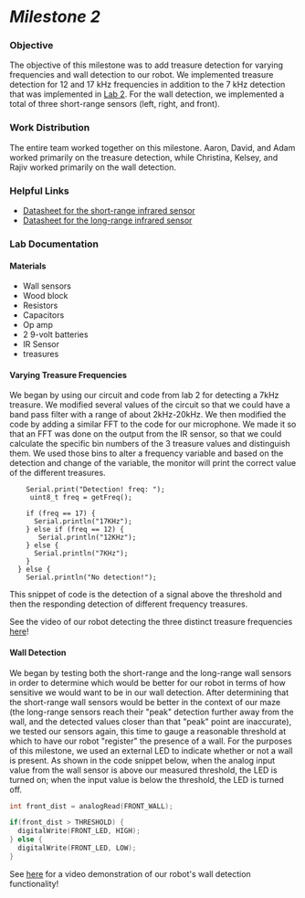 # __*Milestone 2*__

### Objective
The objective of this milestone was to add treasure detection for varying frequencies and wall detection to our robot. We implemented treasure detection for 12 and 17 kHz frequencies in addition to the 7 kHz detection that was implemented in [Lab 2](Lab2Page.md). For the wall detection, we implemented a total of three short-range sensors (left, right, and front).

### Work Distribution
The entire team worked together on this milestone. Aaron, David, and Adam worked primarily on the treasure detection, while Christina, Kelsey, and Rajiv worked primarily on the wall detection.

### Helpful Links
* [Datasheet for the short-range infrared sensor](http://www.sharp-world.com/products/device/lineup/data/pdf/datasheet/gp2y0a41sk_e.pdf)
* [Datasheet for the long-range infrared sensor](https://www.sparkfun.com/datasheets/Sensors/Infrared/gp2y0a02yk_e.pdf)

### Lab Documentation

#### Materials
* Wall sensors
* Wood block
* Resistors
* Capacitors
* Op amp
* 2 9-volt batteries
* IR Sensor
* treasures

#### Varying Treasure Frequencies
We began by using our circuit and code from lab 2 for detecting a 7kHz treasure. We modified several values of the circuit so that we could have a band pass filter with a range of about 2kHz-20kHz. We then modified the code by adding a similar FFT to the code for our microphone. We made it so that an FFT was done on the output from the IR sensor, so that we could calculate the specific bin numbers of the 3 treasure values and distinguish them. We used those bins to alter a frequency variable and based on the detection and change of the variable, the monitor will print the correct value of the different treasures.

``` if (res >= DETECT_THRESH) {
    Serial.print("Detection! freq: ");
     uint8_t freq = getFreq();

    if (freq == 17) {
      Serial.println("17KHz");
    } else if (freq == 12) {
       Serial.println("12KHz");
    } else {
      Serial.println("7KHz");
    }
  } else {
    Serial.println("No detection!");
```
This snippet of code is the detection of a signal above the threshold and then the responding detection of different frequency treasures. 


See the video of our robot detecting the three distinct treasure frequencies [here](https://youtu.be/YPw5q0r0l5E)!

#### Wall Detection
We began by testing both the short-range and the long-range wall sensors in order to determine which would be better for our robot in terms of how sensitive we would want to be in our wall detection. After determining that the short-range wall sensors would be better in the context of our maze (the long-range sensors reach their "peak" detection further away from the wall, and the detected values closer than that "peak" point are inaccurate), we tested our sensors again, this time to gauge a reasonable threshold at which to have our robot "register" the presence of a wall. For the purposes of this milestone, we used an external LED to indicate whether or not a wall is present. As shown in the code snippet below, when the analog input value from the wall sensor is above our measured threshold, the LED is turned on; when the input value is below the threshold, the LED is turned off.

```c++
int front_dist = analogRead(FRONT_WALL);

if(front_dist > THRESHOLD) {
  digitalWrite(FRONT_LED, HIGH);
} else {
  digitalWrite(FRONT_LED, LOW);
}
```

See [here](https://www.youtube.com/watch?v=70y1C5KFJqg) for a video demonstration of our robot's wall detection functionality!

